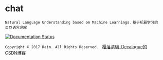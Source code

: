 # chat
`Natural Language Understanding based on Machine Learnings.`
`基于机器学习的自然语言理解`

[![Documentation Status](https://readthedocs.org/projects/chat-cn/badge/?version=latest)](http://chat-cn.readthedocs.io/zh_CN/latest/?badge=latest)

`Copyright © 2017 Rain. All Rights Reserved. `
[樱落清璃-Decalogue的CSDN博客](https://www.decalogue.cn)
